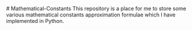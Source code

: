 #   M a t h e m a t i c a l - C o n s t a n t s  
 This repository is a place for me to store some various mathematical constants approximation formulae which I have implemented in Python.
